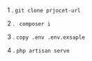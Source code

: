 
1 . `git clone prjocet-url`

2 . ` composer i`

3 . `copy .env .env.exsaple`

4 . `php artisan serve`
